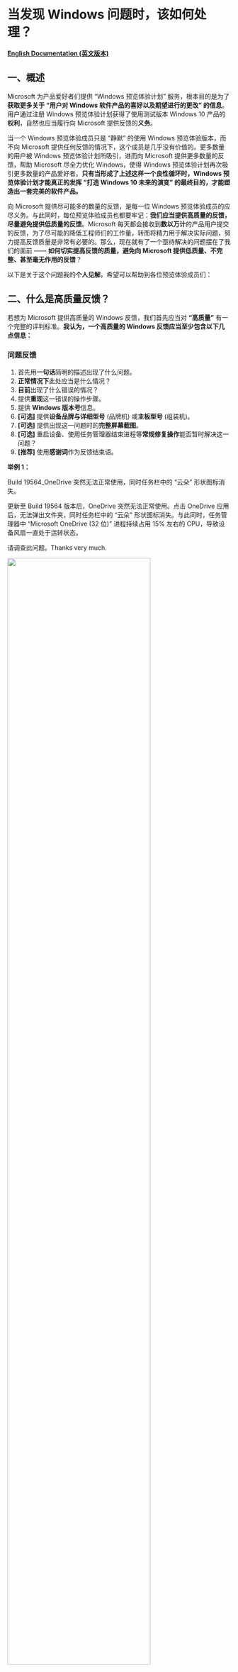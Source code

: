 # 当发现 Windows 问题时，该如何处理？

[**English Documentation (英文版本)**](https://github.com/Lingggao/Microsoft-Insider-Program/tree/master/Microsoft%20Windows%20Insider%20Program/What%20should%20we%20do%20when%20find%20a%20Windows%20issue)

## 一、概述

Microsoft 为产品爱好者们提供 “Windows 预览体验计划” 服务，根本目的是为了**获取更多关于 “用户对 Windows 软件产品的喜好以及期望进行的更改” 的信息**。用户通过注册 Windows 预览体验计划获得了使用测试版本 Windows 10 产品的**权利**，自然也应当履行向 Microsoft 提供反馈的**义务**。

当一个 Windows 预览体验成员只是 “静默” 的使用 Windows 预览体验版本，而不向 Microsoft 提供任何反馈的情况下，这个成员是几乎没有价值的。更多数量的用户被 Windows 预览体验计划所吸引，进而向 Microsoft 提供更多数量的反馈，帮助 Microsoft 尽全力优化 Windows，使得 Windows 预览体验计划再次吸引更多数量的产品爱好者。**只有当形成了上述这样一个良性循环时，Windows 预览体验计划才能真正的发挥 “打造 Windows 10 未来的演变” 的最终目的，才能塑造出一套完美的软件产品。**

向 Microsoft 提供尽可能多的数量的反馈，是每一位 Windows 预览体验成员的应尽义务。与此同时，每位预览体验成员也都要牢记：**我们应当提供高质量的反馈，尽量避免提供低质量的反馈**。Microsoft 每天都会接收到**数以万计**的产品用户提交的反馈，为了尽可能的降低工程师们的工作量，转而将精力用于解决实际问题，努力提高反馈质量是非常有必要的。那么，现在就有了一个亟待解决的问题摆在了我们的面前 —— **如何切实提高反馈的质量，避免向 Microsoft 提供低质量、不完整、甚至毫无作用的反馈**？

以下是关于这个问题我的**个人见解**，希望可以帮助到各位预览体验成员们：

## 二、什么是高质量反馈？

若想为 Microsoft 提供高质量的 Windows 反馈，我们首先应当对 **“高质量”** 有一个完整的评判标准。**我认为，一个高质量的 Windows 反馈应当至少包含以下几点信息：**

### 问题反馈

1. 首先用**一句话**简明的描述出现了什么问题。
2. **正常情况下**此处应当是什么情况？
3. **目前**出现了什么错误的情况？
4. 提供**重现**这一错误的操作步骤。
5. 提供 **Windows 版本号**信息。
6. **[可选]** 提供**设备品牌与详细型号** (品牌机) 或**主板型号** (组装机)。
7. **[可选]** 提供出现这一问题时的**完整屏幕截图**。
8. **[可选]** 重启设备、使用任务管理器结束进程等**常规修复操作**能否暂时解决这一问题？
9. **[推荐]** 使用**感谢词**作为反馈结束语。

**举例 1：**  

Build 19564_OneDrive 突然无法正常使用，同时任务栏中的 “云朵” 形状图标消失。

更新至 Build 19564 版本后，OneDrive 突然无法正常使用。点击 OneDrive 应用后，无法弹出文件夹，同时任务栏中的 “云朵” 形状图标消失。与此同时，任务管理器中 “Microsoft OneDrive (32 位)” 进程持续占用 15% 左右的 CPU，导致设备风扇一直处于运转状态。

请调查此问题。Thanks very much.

<img src="https://github.com/Lingggao/Microsoft-Insider-Program/blob/master/Microsoft%20Windows%20Insider%20Program/What%20should%20we%20do%20when%20find%20a%20Windows%20issue/Feedback.png?raw=true" width = "80%" />

> 本举例选自于我个人提交的 Windows 反馈。

**举例 2：**

Build 19559_按 “Windows 徽标键+V” 快捷键启动 “剪贴板历史记录” 并将其关闭后，无法继续输入文字。

在 Build 19559 版本中，按下 “Windows 徽标键+V” 快捷键启动 “剪贴板历史记录” 后，如果不粘贴任何内容并直接将其关闭，将无法继续使用键盘输入文字。重启设备可以暂时解决这一问题。

请调查此问题。Thanks very much.

<img src="https://github.com/Lingggao/Microsoft-Insider-Program/blob/master/Microsoft%20Windows%20Insider%20Program/What%20should%20we%20do%20when%20find%20a%20Windows%20issue/Feedback_2.png?raw=true" width = "80%" />

> 本举例同样选自于我个人提交的 Windows 反馈。

---
### 建议反馈

1. 首先用**一句话**简明的描述需要提交的建议。
2. **目前**是什么情况？(对什么现象不满意？)
3. 您**希望发生**什么情况？(希望 Microsoft 作出哪些改进？)
4. 提供针对此建议可能可行的**解决方案**，以便 Microsoft 在处理时进行参考。
5. [**可选**] 提供有关这一建议的**屏幕截图**。
6. **[推荐]** 使用**感谢词**作为反馈结束语。

**举例 1：**

希望反馈中心添加 “重新选择反馈类别” 的功能。

在目前，如果用户在反馈中心中添加反馈时选择了错误的类别，在提交完毕后是没有办法修改的。希望反馈中心添加 “重新选择反馈类别” 的功能，如果用户选择了错误的类别，可以重新进行修改，以免负责此类别的 Microsoft 工程师无法接收到用户提交的反馈。

希望 Microsoft 考虑此建议。Thanks very much.

<img src="https://github.com/Lingggao/Microsoft-Insider-Program/blob/master/Microsoft%20Windows%20Insider%20Program/What%20should%20we%20do%20when%20find%20a%20Windows%20issue/Feedback_3.png?raw=true" width = "80%" />

> 本举例选自于我个人提交的 Windows 反馈。

## 三、如何决定是否应当提交反馈？

在上面的文章中我们提到过，Microsoft 每天都会接到数以十万计的用户反馈。为了更进一步的降低工程师们的工作量，我认为，**我们不应当在发现一个问题 (或想出一个建议) 时立即编写反馈，也不应当每发现一个问题 (或想出一个建议) 就编写一次反馈**。而是要进行详细的调查与分析，着力于研究 **“是否应当提交反馈”** 以及 **“如何提交更加详细的反馈”** 这两个问题。

我们首先研究第一个问题 —— **如何决定是否应当提交反馈？**

既然这个问题确实存在，那么一定可以说明**某些 Windows 问题或建议是不应当向 Microsoft 提交反馈的**。我们只要确定了哪些反馈是不应当提交的，剩下的反馈就全部是需要提交的。什么是 **“不应当提交反馈”** 的问题？我认为，**有关以下 3 种 Windows 问题或建议，是不应当向 Microsoft 提交反馈的**：

---
### 不要提交 “已经有 Windows 预览体验成员提交过” 的问题或建议。

Windows 预览体验计划荟聚世界各地的**数百万**人，共同打造 Windows 10 未来的演变。我认为，**每位预览体验成员所发现的问题或想出的建议，有不小的概率早已被其他的成员所发现或想出。因此，每位预览体验成员都不应当直接认定自己是某反馈的 “第一作者”**。根据 Microsoft 官方文档，Windows 预览体验计划团队不鼓励提交 “过去已经有用户提交过的反馈”。因此，**我们在发现问题或想出建议时，应当首先通过反馈中心进行搜索，确认是否已有相似的反馈被其他预览体验成员所提交**。如果已有相似反馈的话，我们应当放弃提交此反馈，转而选择使用 **“投赞成票”、“添加类似反馈”、“撰写评论”** 等功能以向 Microsoft 提供个人见解。

*在记录新反馈之前，请检查其他人是否已请求或报告了相似的反馈。如果您发现有类似的问题或建议，请“点赞 ”并添加评论以使现有信息更清晰，或添加要查看的方案。如果您未在 “反馈中心 ” 发现与您的反馈类似的问题或建议，请单击 “反馈中心 ” 搜索栏旁边的 “+ 添加新反馈 ” 来添加新反馈*。

> 摘自 Windows 预览体验计划官方文档。

---
### 不要提交 “仅适用于已经停止支持 Windows 版本” 的问题或建议。

**现代生命周期策略**涵盖连续提供服务和支持的产品和服务。在此策略下，如果满足以下条件，产品或服务将持续获得支持：

1. 客户必须按照对产品或服务发布的服务和系统要求保持最新。
2. 若要使用产品或服务，客户必须获得授权。
3. Microsoft 当前必须为产品或服务提供支持。

Windows 10 系统也受到**现代生命周期策略**的约束。Microsoft 会在每年的 3 月与 9 月发布一次 Windows 10 功能更新，**对于家庭版与专业版用户，支持周期截止至功能更新发布日期起第 18 个月**。如果用户未在支持截至前将 Windows 更新至下一次功能更新的话，则 Windows 会转变为 **“已经停止支持”** 状态。

例如：Windows 10 1809 版本于 **2018 年 11 月 13 日**发布，将会于 18 个月后的 **2020 年 5 月 12 日**停止支持。如果用户未能在 **2020 年 5 月 12 日**前将 Windows 更新至 **1903** 或 **1909** 版本的话，则系统将会转变为 **“已经停止支持”** 状态。

某个 Windows 版本停止支持后，Microsoft 不会再为此版本系统提供后续的产品或服务。也就是说，**即使已停止支持的 Windows 系统中仍然存在问题，或者用户希望提出针对此版本 Windows 的功能建议，Microsoft 将大概率不会进行任何的改进或修复**。因此，提交 “**仅**适用于已经停止支持的 Windows 版本” 的问题或建议是没有价值的。

我认为，**每名 Windows 预览体验成员都应当做到每周或每两周检查一次 Windows 更新，并在检查到新版本后尽快执行下载与安装。如果确实无法做到的话，也应当至少每个月检查一次更新**。不应当出现数月乃至一年以上未检查过 Windows 更新以致系统进入停止支持状态的情况。

<img src="https://github.com/Lingggao/Microsoft-Insider-Program/blob/master/Microsoft%20Windows%20Insider%20Program/What%20should%20we%20do%20when%20find%20a%20Windows%20issue/Windows%20lifecycle.png?raw=true" width = "80%" />

---
### 不要提交 “不合逻辑” 或 “带有强烈主观色彩” 的建议

在浏览反馈中心的过程中，大家经常会看到诸如 **“请 Microsoft 收购 XXX 中国公司”** 或者 **“Windows 快点倒闭吧！”** 一类的建议反馈。我认为，无论是对 Microsoft 还是其他的 Windows 预览体验成员，这种反馈都是**没有价值**的。诚然，Windows 或其他 Microsoft 产品确实存在影响用户使用体验的问题，但预览体验成员应当保持**理性**与**客观**，针对问题开展细致的的调查与研究，并尽快向 Microsoft 进行报告，而不应当直接提出**不合逻辑**或**带有强烈主观色彩**的建议。

但是，对于 **“长久以来一直存在、用户们习以为常的现象”**，如果 Windows 预览体验成员认为这种现象不应存在的话，也是**应当提交反馈的**，因为这并不属于 “不合逻辑”。如同 Windows 更新功能，过去 Microsoft 不允许用户自行暂停 Windows 更新，系统经常会在用户的工作时段自动重启更新，对用户们的工作和生活造成了严重影响。虽然这是 **“长久以来一直存在”** 的问题，但是广大 Windows 预览体验成员们仍然坚持不懈的向 Microsoft 提交反馈与观点，最终使得 Microsoft 在 1903 版本 Windows 10 系统中添加了 “暂停更新” 的功能。

我认为，**“长久以来一直存在、用户们习以为常的现象” 的现象不一定是合理的，Windows 预览体验成员们更要针对此类问题进行思考与分析，要设身处地的站在用户角度看待问题。正如同中国伟大的文学家、思想家鲁迅先生在《狂人日记》中所写的一样，*“从来如此，便对么？”***

> 注：如果确实无法确认是否应当提交反馈的话，则一律提交。

## 四、如何获得有关 Windows 问题更详细的信息？

在本文档的上一部分，我们完整的讨论了有关 **“如何决定是否应当提交反馈”** 的问题，接下来，我们要解决掉第二个问题 —— **如何提交相比于 “高质量反馈” 更加详细的 Windows 问题反馈？**

Windows 预览体验成员们应当非常清楚，**我们向 Microsoft 提交的反馈中添加了越多详细信息，对问题的调查与处理工作就越有帮助**，这是理所应当的。既然我们已经决定向 Microsoft 提交反馈，不如就在这一基础之上对问题进行更加细致的研究，争取让反馈对工程师解决问题起到**最大化**的帮助。

第**五**章节是我个人总结的 [**“Windows 问题通用调查研究流程”**](https://github.com/Lingggao/Microsoft-Insider-Program/blob/master/Microsoft%20Windows%20Insider%20Program/What%20should%20we%20do%20when%20find%20a%20Windows%20issue/README_cn.md#%E4%BA%94windows-%E9%97%AE%E9%A2%98%E9%80%9A%E7%94%A8%E8%B0%83%E6%9F%A5%E7%A0%94%E7%A9%B6%E6%B5%81%E7%A8%8B)。经过了长时间的测试工作，我确认此流程能够有效达成 **“帮助用户获得有关 Windows 问题更详细的信息”** 的需求。我将会把完整的流程毫无保留的分享给预览体验成员们，希望可以对大家参与 Windows 测试工作起到帮助。

## 五、Windows 问题通用调查研究流程

<img src="https://github.com/Lingggao/Microsoft-Insider-Program/blob/master/Microsoft%20Windows%20Insider%20Program/What%20should%20we%20do%20when%20find%20a%20Windows%20issue/General%20Investigation%20and%20Research%20Process.png?raw=true" width = "80%" />

> 点击 [此处](https://www.processon.com/view/link/5e6089cae4b03ecc75214492) 前往 ProcessOn 查看完整流程图。  
> 注：此流程图是我过去绘制的，内容比下方的文字流程要少一些，请大家以下方的文字说明为准。  
> 注 2：此流程图并没有按照规范标准进行绘制，同时也很简陋。我会尽快重新绘制此图，希望大家可以理解。

---
### 发现问题

编写并提交一个 Windows 问题反馈的首要前提自然是 **“我们需要先发现一个 Windows 问题”**。我认为，**作为一名 Windows 预览体验成员，不仅要在自己使用 Windows 10 设备的过程中发现问题，还要在日常的工作生活中主动的在社交媒体 (例如知乎、微博、贴吧等) 探寻其他 Windows 用户所发现并提供的问题。即使用户使用的是不雅词汇，我们也要理解并重视用户提供的任何 Windows 问题线索**。

---
### 记录至待办清单

一旦我们发现 (或在社交媒体中探寻到) 了任何 Windows 问题，我们的首要任务就是**记录**。根据我的个人经验，当我们 **“突然”** 发现问题或产生灵感时，如果不尽快将其加以记录，大概率会很快忘记。我认为，**将突然发现的问题或产生的灵感记录至待办清单可以有效的避免遗忘，同时也可以在一定程度上避免 “拖延症” 的出现**。

> 推荐使用 “Microsoft To Do” 作为首选的待办清单应用。Microsoft To Do，让您从工作到娱乐都保持专注。  
> 点击 [此处](https://todo.microsoft.com/tasks/) 以了解有关 Microsoft To Do 应用的详细信息。

如果我们是在**社交媒体中探寻到**了 Windows 问题线索，则应当依次执行下方的 [**“第 1 次测试”**](https://github.com/Lingggao/Microsoft-Insider-Program/blob/master/Microsoft%20Windows%20Insider%20Program/What%20should%20we%20do%20when%20find%20a%20Windows%20issue/README_cn.md#%E7%AC%AC-1-%E6%AC%A1%E6%B5%8B%E8%AF%95) 与 [**“第 2 次测试”**](https://github.com/Lingggao/Microsoft-Insider-Program/blob/master/Microsoft%20Windows%20Insider%20Program/What%20should%20we%20do%20when%20find%20a%20Windows%20issue/README_cn.md#%E7%AC%AC-2-%E6%AC%A1%E6%B5%8B%E8%AF%95)。而如果我们是在**自行使用 Windows 10 设备**时发现了问题的话，则仅需执行 [**“第 2 次测试”**](https://github.com/Lingggao/Microsoft-Insider-Program/blob/master/Microsoft%20Windows%20Insider%20Program/What%20should%20we%20do%20when%20find%20a%20Windows%20issue/README_cn.md#%E7%AC%AC-2-%E6%AC%A1%E6%B5%8B%E8%AF%95)。

---
### 第 1 次测试

如果我们是通过社交媒体获取到的其他用户有关 Windows 10 的问题报告的话，**不应当**立即向 Microsoft 提交反馈，因为这种由非 Windows 预览体验成员所提供的问题线索很可能是**带有强烈主观色彩的、并不准确**的。因此，我们首先需要执行 **“第 1 次测试”** 流程，确认用户所报告的问题是否属实存在。

**第 1 次测试要求：**

1. 使用**真机**，使用与用户**相同**版本的 Windows 系统，内部版本号**尽量保持一致** (如果用户没有提供 Windows 版本号的话，则使用 Windows 10 最新正式版本)。
2. 执行与用户**完全相同**的操作 (如果用户只是报告了问题，没有提供重现步骤的话，Windows 预览体验成员应当自行猜测用户可能执行的操作)，确认问题能否成功重现，**以判断问题是否属实存在**。预览体验成员尝试重现问题时的操作不能与用户实际执行的操作出现过大的偏差，否则将会影响测试结果的准确。
3. 如果用户使用的 Windows 系统版本**已停止支持**，则直接**结束通用调查研究流程**，无需再进行测试。

看到这里，很多 Windows 预览体验成员应该会有这样的想法 —— 我是一名预览体验成员，那么电脑中安装的自然是 Windows 预览体验版本，我没有办法去测试正式版本 Windows 10 系统中的问题。我认为，**每一位专业的 Windows 预览体验成员都应当拥有至少两台 Windows 10 设备，其中一台运行 Windows 10 Insider Preview Fast ring (或 Slow ring) 版本，另一台设备运行 Slow ring (或最新正式版本) Windows，这种双设备配置可以让预览体验成员更高效的为 Microsoft 做出贡献**。

如果第 1 次测试确认问题属实存在，则应当继续执行[**第 2 次测试**](https://github.com/Lingggao/Microsoft-Insider-Program/blob/master/Microsoft%20Windows%20Insider%20Program/What%20should%20we%20do%20when%20find%20a%20Windows%20issue/README_cn.md#%E7%AC%AC-2-%E6%AC%A1%E6%B5%8B%E8%AF%95)流程。如果第 1 次测试无法成功重现问题，则应当执行 [**“问题无法成功重现”**](https://github.com/Lingggao/Microsoft-Insider-Program/blob/master/Microsoft%20Windows%20Insider%20Program/What%20should%20we%20do%20when%20find%20a%20Windows%20issue/README_cn.md#%E9%97%AE%E9%A2%98%E6%97%A0%E6%B3%95%E6%88%90%E5%8A%9F%E9%87%8D%E7%8E%B0) 流程。**不能跳过第 2 次测试流程而直接执行 “问题可以成功重现” 流程，这样是不严谨的**。

---
### 第 2 次测试

如果第 1 次测试确认用户报告的问题属实存在，或者问题是由 Windows 预览体验成员自行发现的话，都应当执行**第 2 次测试**。第 2 次测试是帮助我们 **“获得有关 Windows 问题更详细的信息”** 的最重要流程，可以让我们编写出更有价值的反馈，这一流程**不能跳过或敷衍执行**。

**第 2 次测试要求：**

1. 在**不同版本的 Windows 系统**中进行测试，确认问题是否仍然可以成功重现 (**例如**：如果问题是在 Windows 预览体验版本中发现的，那么测试一下在正式版本 Windows 中问题是否仍然存在)。
2. 执行与可行的重现步骤**类似**的操作，确认问题是否仍然可以成功重现 (**例如**：如果此问题是在使用浏览器输入文本时发现的，那么测试一下在本地 txt 文档中输入文本时问题是否仍然存在)。

在执行第 2 次测试的过程中，要尽可能的**多想、多做**，努力发掘有关 Windows 问题更详细的信息。对于发掘到的详细信息，要尽快**记录至待办清单**。第 2 次测试流程结束后，应当继续执行 [**“问题可以成功重现”**](https://github.com/Lingggao/Microsoft-Insider-Program/blob/master/Microsoft%20Windows%20Insider%20Program/What%20should%20we%20do%20when%20find%20a%20Windows%20issue/README_cn.md#%E9%97%AE%E9%A2%98%E5%8F%AF%E4%BB%A5%E6%88%90%E5%8A%9F%E9%87%8D%E7%8E%B0) 流程。

---
### 问题无法成功重现

普通 Windows 用户在社交媒体中报告的问题通常是**不全面、不客观**的。即使在**第 1 次测试**流程中我们无法成功重现问题，也无需气馁，因为这是非常正常的。**问题无法成功重现通常是由于用户所提供的线索不足导致的，而并非是 Windows 预览体验成员们的工作出现了失误**。

如果问题确实无法重现，那么预览体验成员们要做的有以下三点：

1. **暂时终止测试工作**。
2. **继续保持对问题的跟踪**。
3. **考虑第三方应用程序干扰的可能性**。

我们要明确的是：**可以暂时终止测试，但是不能终止对问题的跟踪**。Windows 10 是一套庞大的计算机软件，无法保证所有新的功能在每一台设备上都可以正常使用，也无法保证所有的 Bug 在每一台设备上都可以成功重现。

我认为，**我们应当对无法重现的问题保持 14 天时间的跟踪，跟踪期间每 7 天再次执行一次测试，每次测试应当更换不同的 Windows 版本或操作步骤，以最大面积覆盖问题可能情况，这样可以提高问题成功重现的概率**。

如果问题**在跟踪期间成功重现**，或者**短时间内有多名 Windows 用户报告了同样的问题** (即使 Windows 预览体验成员的个人设备仍然未能成功重现问题)，应当针对此问题恢复执行[**第 2 次测试**](https://github.com/Lingggao/Microsoft-Insider-Program/blob/master/Microsoft%20Windows%20Insider%20Program/What%20should%20we%20do%20when%20find%20a%20Windows%20issue/README_cn.md#%E7%AC%AC-2-%E6%AC%A1%E6%B5%8B%E8%AF%95)流程。同时，如果情况如**后者**的话，反馈应当**尽快**编写与提交，以便 Microsoft 在第一时间接收到相关情况并开展调查与处理。

我认为，**“短时间内有多位用户报告”** 的判定原则应当为 **“每 14 天发现 >= 5 名用户报告相同的 Windows 问题，并且他们使用的系统版本号相差较小”**。**“尽快”** 应当为 **“在 ‘短时间内有多位用户报告’ 情况判定成立的 24 小时向 Microsoft 提交反馈”**。

出现问题无法成功重现的情况时，也要考虑此问题是否是由于用户设备中安装的**第三方应用程序干扰**所导致的，必要时可以以 Windows 预览体验成员的身份 **(不能冒充 Microsoft 工程师或其他任何人)** 直接建议用户执行 [**干净启动**](https://support.microsoft.com/zh-cn/help/929135/how-to-perform-a-clean-boot-in-windows) 操作。

---
### 问题可以成功重现

当 Windows 问题在执行**第 2 次测试**流程获得了足够多的详细信息后，我们就可以进入**反馈的编写、校对与提交**流程了。编写反馈要严格按照上述的 [**高质量反馈**](https://github.com/Lingggao/Microsoft-Insider-Program/blob/master/Microsoft%20Windows%20Insider%20Program/What%20should%20we%20do%20when%20find%20a%20Windows%20issue/README_cn.md#%E4%BA%8C%E4%BB%80%E4%B9%88%E6%98%AF%E9%AB%98%E8%B4%A8%E9%87%8F%E5%8F%8D%E9%A6%88) 要求，尽可能的做到**符合 “高质量反馈” 要求**。

反馈编写完毕后即可进入 **“校对”** 流程。通常情况下，需要校对的有以下 3 点：

1. 编写的反馈中是否存在**错字**或**语法使用不当**的现象？
2. 反馈的文本内容是否采用了**多段式**的分布？(**不建议将所有文字挤在一个段落**)
3. 反馈的整体语气是否做到了**平和而不偏激，尊重而不讽刺**？

校对结束后，我们即可通过 Windows 10 内置的 **Feedback Hub (反馈中心)** 应用提交反馈。在提交过程中，应当**选择合适的反馈类别，提供足够的截图与重现步骤**。至此，Windows 问题的调查与研究流程结束，我们只需要静待 Microsoft 做出响应即可。

> 注：Feedback Hub 应用仅适用于提交有关 **Windows 10 系统、Windows 应用、Windows Phone、HoloLens、开发人员平台、Windows 社区 / 论坛*等* 产品**的反馈。其余使用 Windows 10 系统执行其他的操作 (**例如查看 Microsoft 文档**) 时发现的问题，应当选择其他合适的反馈渠道 (**例如通过 GitHub 提交 Issue**)，而不应当全部在 Feedback Hub 应用中提交。

## 六、使用 Feedback Hub (反馈中心) 应用的注意事项

Feedback Hub (反馈中心) 应用曾经存在着数量较多的问题，这些问题可能会严重影响 Windows 预览体验成员们的反馈提交体验。**我在两年多时间的 Windows 反馈提交工作中，也针对反馈中心应用存在的问题编写过几条注意事项，这些注意事项可以最大程度的避免预览体验成员遭受这些异常问题的困扰**。目前，反馈中心应用曾经存在的异常问题已经基本修复完毕，但是我认为，将这些注意事项分享给大家是有必要的，它们仍然可以用于解决大多数预览体验成员关于反馈中心应用的**使用疑惑**。

1. 不建议在**连接至 VPN** 的状态下使用反馈中心，此时反馈中心会弹出 **“我们在连接时遇到问题”** 提示。在这种情况下，我们提交的反馈可能既不会上传至 Microsoft 服务器，也不会保存在本地端，大概率会出现**反馈丢失**的情况。

<img src="https://github.com/Lingggao/Microsoft-Insider-Program/blob/master/Microsoft%20Windows%20Insider%20Program/What%20should%20we%20do%20when%20find%20a%20Windows%20issue/Error.png?raw=true" width = "80%" />

> “我们在连接时遇到问题” 提示

2. 编写完毕反馈并点击了 **“提交”** 按钮后，建议在下方的 Thanks 页面**停留一分钟左右的时间**，不建议立即点击 **“继续使用反馈中心”** 按钮直接返回。如果快速点击了返回按钮的话，小概率会出现**反馈丢失**的情况。

<img src="https://github.com/Lingggao/Microsoft-Insider-Program/blob/master/Microsoft%20Windows%20Insider%20Program/What%20should%20we%20do%20when%20find%20a%20Windows%20issue/Thanks.png?raw=true" width = "80%" />

> Thanks 页面

3. 提交反馈时，如果在添加附件时选择了 **“重现问题”** 的话，会有一个 **“记录的诊断数据 - 数据尚在收集中。这可能需要一点时间”** 的过程。不建议在数据收集尚未完成时直接点击 **“提交”** 按钮，这可能会导致 Microsoft 无法收集到完整的诊断数据，不利于工程师针对问题开展调查与研究。**建议在 “数据尚在收集中” 的提示消失后再提交反馈**。

<img src="https://github.com/Lingggao/Microsoft-Insider-Program/blob/master/Microsoft%20Windows%20Insider%20Program/What%20should%20we%20do%20when%20find%20a%20Windows%20issue/Collecting.png?raw=true" width = "80%" />

> 数据尚在收集中。这可能需要一点时间。

<img src="https://github.com/Lingggao/Microsoft-Insider-Program/blob/master/Microsoft%20Windows%20Insider%20Program/What%20should%20we%20do%20when%20find%20a%20Windows%20issue/Collected.png?raw=true" width = "80%" />

> 数据已收集

4. 经常使用反馈中心的 Windows 预览体验成员们会注意到，经常会出现 **“在提交了一条反馈之后，‘我的反馈’ 中找不到刚刚提交的反馈”** 的现象，这是正常现象。反馈一般需要 **2 分钟**左右的时间才能在 **“我的反馈”** 中刷新出来，有时可能需要**数个小时**甚至**一天**的时间。因此，如果大家找不到自己刚刚提交的反馈的话，请不要着急，一般最多一天时间即可恢复正常。**同时，大家也不必立即重新提交反馈，避免出现同一反馈重复提交的情况**。

5. 在反馈中心内重现问题时，建议**完整的执行与记录从电脑桌面到出现问题时的所有步骤**，而不建议仅执行能让问题重现的操作步骤。例如，如果我们希望报告 **“设置”>“显示”** 中的某个按钮按下后没有响应的问题，在重现问题时，建议完整的执行以下操作：

    ***“在反馈中心中点击 ‘开始记录 ’ 按钮 ”>“启动开始菜单 ”>“点击 ‘齿轮 ’ 图标 ”>“点击 ‘显示 ’ 选项卡 ”>“点击无响应的按钮 ”>“返回反馈中心 ”>“点击 ‘停止记录 ’ 按钮 ”***。

    而**不建议**仅仅记录下面这个**独立**的操作：
	
    ***“在反馈中心中点击 ‘开始记录 ’ 按钮 ”>“点击无响应的按钮 ”>“返回反馈中心 ”>“点击 ‘停止记录 ’ 按钮 ”***。

    前者可以让 Microsoft 接收到更加完整的诊断数据。

6. 善用 **“将此项设为高优先级”** 选择框。不建议各位 Windows 预览体验成员**滥用**这个优先级选择框 (即提交任何反馈时都将其勾选)，但是在需要的时候，我们应当**毫不犹豫的将其勾选**。一般情况下，以下 4 种 Windows 问题是应当勾选 **“将此项设为高优先级”** 选择框的：

	- **常用 Windows 功能** (例如 Windows 更新、设置、开始菜单、操作中心等) **无法正常使用**。
	- **Microsoft 旗下其他应用程序** (例如 OneDrive、Office) 在 Windows 系统中**无法正常使用**。
	- 电脑无法正常开机、性能受到严重影响、系统冻结或无响应、大量应用无法启动等**严重 Windows 故障**。
	- 其他**严重影响预览体验成员使用体验**的 Windows 系统问题 (大家可以自行斟酌)。
	

<img src="https://github.com/Lingggao/Microsoft-Insider-Program/blob/master/Microsoft%20Windows%20Insider%20Program/What%20should%20we%20do%20when%20find%20a%20Windows%20issue/HighPriority.png?raw=true" width = "80%" />

> 将此项设为高优先级

---
[**回到顶部**](https://github.com/Lingggao/Microsoft-Insider-Program/blob/master/Microsoft%20Windows%20Insider%20Program/What%20should%20we%20do%20when%20find%20a%20Windows%20issue/README_cn.md#%E5%BD%93%E5%8F%91%E7%8E%B0-windows-%E9%97%AE%E9%A2%98%E6%97%B6%E8%AF%A5%E5%A6%82%E4%BD%95%E5%A4%84%E7%90%86)
